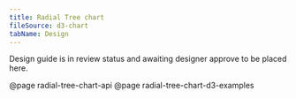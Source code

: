 ```yaml
---
title: Radial Tree chart
fileSource: d3-chart
tabName: Design
---
```


Design guide is in review status and awaiting designer approve to be placed here.

@page radial-tree-chart-api
@page radial-tree-chart-d3-examples
